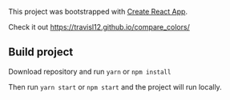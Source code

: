 This project was bootstrapped with [Create React App](https://github.com/facebook/create-react-app).

Check it out https://travisl12.github.io/compare_colors/

## Build project

Download repository and run `yarn` or `npm install`

Then run `yarn start` or `npm start` and the project will run locally.
